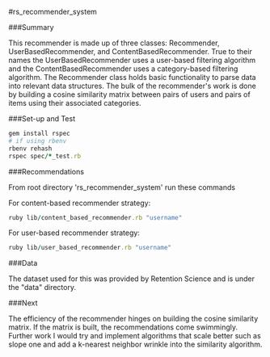 #rs_recommender_system

###Summary

This recommender is made up of three classes: Recommender, UserBasedRecommender, and ContentBasedRecommender. True to their names the UserBasedRecommender uses a user-based filtering algorithm and the ContentBasedRecommender uses a category-based filtering algorithm. The Recommender class holds basic functionality to parse data into relevant data structures. The bulk of the recommender's work is done by building a cosine similarity matrix between pairs of users and pairs of items using their associated categories.

###Set-up and Test

```ruby
gem install rspec
# if using rbenv
rbenv rehash
rspec spec/*_test.rb
```

###Recommendations

From root directory 'rs_recommender_system' run these commands

For content-based recommender strategy:
```ruby
ruby lib/content_based_recommender.rb "username"
```

For user-based recommender strategy:
```ruby
ruby lib/user_based_recommender.rb "username"
```

###Data

The dataset used for this was provided by Retention Science and is under the "data" directory. 

###Next

The efficiency of the recommender hinges on building the cosine similarity matrix. If the matrix is built, the recommendations come swimmingly. Further work I would try and implement algorithms that scale better such as slope one and add a k-nearest neighbor wrinkle into the similarity algorithm.

